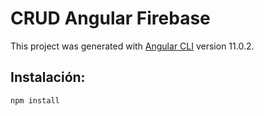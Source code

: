 # CRUD Angular Firebase

This project was generated with [Angular CLI](https://github.com/angular/angular-cli) version 11.0.2.

## Instalación:

```
npm install
```

  

